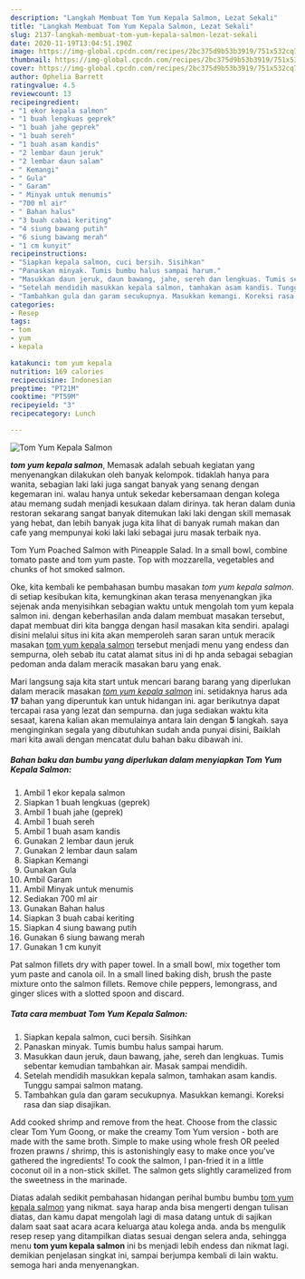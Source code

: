 ```yaml
---
description: "Langkah Membuat Tom Yum Kepala Salmon, Lezat Sekali"
title: "Langkah Membuat Tom Yum Kepala Salmon, Lezat Sekali"
slug: 2137-langkah-membuat-tom-yum-kepala-salmon-lezat-sekali
date: 2020-11-19T13:04:51.190Z
image: https://img-global.cpcdn.com/recipes/2bc375d9b53b3919/751x532cq70/tom-yum-kepala-salmon-foto-resep-utama.jpg
thumbnail: https://img-global.cpcdn.com/recipes/2bc375d9b53b3919/751x532cq70/tom-yum-kepala-salmon-foto-resep-utama.jpg
cover: https://img-global.cpcdn.com/recipes/2bc375d9b53b3919/751x532cq70/tom-yum-kepala-salmon-foto-resep-utama.jpg
author: Ophelia Barrett
ratingvalue: 4.5
reviewcount: 13
recipeingredient:
- "1 ekor kepala salmon"
- "1 buah lengkuas geprek"
- "1 buah jahe geprek"
- "1 buah sereh"
- "1 buah asam kandis"
- "2 lembar daun jeruk"
- "2 lembar daun salam"
- " Kemangi"
- " Gula"
- " Garam"
- " Minyak untuk menumis"
- "700 ml air"
- " Bahan halus"
- "3 buah cabai keriting"
- "4 siung bawang putih"
- "6 siung bawang merah"
- "1 cm kunyit"
recipeinstructions:
- "Siapkan kepala salmon, cuci bersih. Sisihkan"
- "Panaskan minyak. Tumis bumbu halus sampai harum."
- "Masukkan daun jeruk, daun bawang, jahe, sereh dan lengkuas. Tumis sebentar kemudian tambahkan air. Masak sampai mendidih."
- "Setelah mendidih masukkan kepala salmon, tamhakan asam kandis. Tunggu sampai salmon matang."
- "Tambahkan gula dan garam secukupnya. Masukkan kemangi. Koreksi rasa dan siap disajikan."
categories:
- Resep
tags:
- tom
- yum
- kepala

katakunci: tom yum kepala 
nutrition: 169 calories
recipecuisine: Indonesian
preptime: "PT21M"
cooktime: "PT59M"
recipeyield: "3"
recipecategory: Lunch

---
```



![Tom Yum Kepala Salmon](https://img-global.cpcdn.com/recipes/2bc375d9b53b3919/751x532cq70/tom-yum-kepala-salmon-foto-resep-utama.jpg)

<b><i>tom yum kepala salmon</i></b>, Memasak adalah sebuah kegiatan yang menyenangkan dilakukan oleh banyak kelompok. tidaklah hanya para wanita, sebagian laki laki juga sangat banyak yang senang dengan kegemaran ini. walau hanya untuk sekedar kebersamaan dengan kolega atau memang sudah menjadi kesukaan dalam dirinya. tak heran dalam dunia restoran sekarang sangat banyak ditemukan laki laki dengan skill memasak yang hebat, dan lebih banyak juga kita lihat di banyak rumah makan dan cafe yang mempunyai koki laki laki sebagai juru masak terbaik nya.

Tom Yum Poached Salmon with Pineapple Salad. In a small bowl, combine tomato paste and tom yum paste. Top with mozzarella, vegetables and chunks of hot smoked salmon.

Oke, kita kembali ke pembahasan bumbu masakan <i>tom yum kepala salmon</i>. di setiap kesibukan kita, kemungkinan akan terasa menyenangkan jika sejenak anda menyisihkan sebagian waktu untuk mengolah tom yum kepala salmon ini. dengan keberhasilan anda dalam membuat masakan tersebut, dapat membuat diri kita bangga dengan hasil masakan kita sendiri. apalagi disini melalui situs ini kita akan memperoleh saran saran untuk meracik masakan <u>tom yum kepala salmon</u> tersebut menjadi menu yang endess dan sempurna, oleh sebab itu catat alamat situs ini di hp anda sebagai sebagian pedoman anda dalam meracik masakan baru yang enak.


Mari langsung saja kita start untuk mencari barang barang yang diperlukan dalam meracik masakan <u><i>tom yum kepala salmon</i></u> ini. setidaknya harus ada <b>17</b> bahan yang diperuntuk kan untuk hidangan ini. agar berikutnya dapat tercapai rasa yang lezat dan sempurna. dan juga sediakan waktu kita sesaat, karena kalian akan memulainya antara lain dengan <b>5</b> langkah. saya menginginkan segala yang dibutuhkan sudah anda punyai disini, Baiklah mari kita awali dengan mencatat dulu bahan baku dibawah ini.

<!--inarticleads1-->

##### Bahan baku dan bumbu yang diperlukan dalam menyiapkan Tom Yum Kepala Salmon:

1. Ambil 1 ekor kepala salmon
1. Siapkan 1 buah lengkuas (geprek)
1. Ambil 1 buah jahe (geprek)
1. Ambil 1 buah sereh
1. Ambil 1 buah asam kandis
1. Gunakan 2 lembar daun jeruk
1. Gunakan 2 lembar daun salam
1. Siapkan  Kemangi
1. Gunakan  Gula
1. Ambil  Garam
1. Ambil  Minyak untuk menumis
1. Sediakan 700 ml air
1. Gunakan  Bahan halus
1. Siapkan 3 buah cabai keriting
1. Siapkan 4 siung bawang putih
1. Gunakan 6 siung bawang merah
1. Gunakan 1 cm kunyit


Pat salmon fillets dry with paper towel. In a small bowl, mix together tom yum paste and canola oil. In a small lined baking dish, brush the paste mixture onto the salmon fillets. Remove chile peppers, lemongrass, and ginger slices with a slotted spoon and discard. 

<!--inarticleads2-->

##### Tata cara membuat Tom Yum Kepala Salmon:

1. Siapkan kepala salmon, cuci bersih. Sisihkan
1. Panaskan minyak. Tumis bumbu halus sampai harum.
1. Masukkan daun jeruk, daun bawang, jahe, sereh dan lengkuas. Tumis sebentar kemudian tambahkan air. Masak sampai mendidih.
1. Setelah mendidih masukkan kepala salmon, tamhakan asam kandis. Tunggu sampai salmon matang.
1. Tambahkan gula dan garam secukupnya. Masukkan kemangi. Koreksi rasa dan siap disajikan.


Add cooked shrimp and remove from the heat. Choose from the classic clear Tom Yum Goong, or make the creamy Tom Yum version - both are made with the same broth. Simple to make using whole fresh OR peeled frozen prawns / shrimp, this is astonishingly easy to make once you&#39;ve gathered the ingredients! To cook the salmon, I pan-fried it in a little coconut oil in a non-stick skillet. The salmon gets slightly caramelized from the sweetness in the marinade. 

Diatas adalah sedikit pembahasan hidangan perihal bumbu bumbu <u>tom yum kepala salmon</u> yang nikmat. saya harap anda bisa mengerti dengan tulisan diatas, dan kamu dapat mengolah lagi di masa datang untuk di sajikan dalam saat saat acara acara keluarga atau kolega anda. anda bs mengulik resep resep yang ditampilkan diatas sesuai dengan selera anda, sehingga menu <b>tom yum kepala salmon</b> ini bs menjadi lebih endess dan nikmat lagi. demikian penjelasan singkat ini, sampai berjumpa kembali di lain waktu. semoga hari anda menyenangkan.
